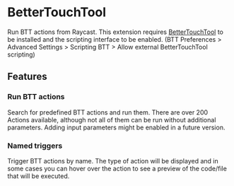 # BetterTouchTool

Run BTT actions from Raycast. This extension requires [BetterTouchTool](https://folivora.ai/) to be installed and the scripting interface to be enabled. (BTT Preferences > Advanced Settings > Scripting BTT > Allow external BetterTouchTool scripting)

## Features

### Run BTT actions

Search for predefined BTT actions and run them. There are over 200 Actions available, although not all of them can be run without additional parameters. Adding input parameters might be enabled in a future version.

### Named triggers

Trigger BTT actions by name. The type of action will be displayed and in some cases you can hover over the action to see a preview of the code/file that will be executed.
